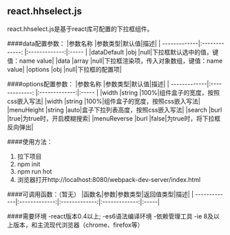 ## react.hhselect.js
react.hhselect.js是基于react库可配置的下拉框组件。

####data配置参数：
|参数名称 |参数类型|默认值|描述|
| -------------|:-------------: |:-------------:|:----- |
|dataDefault  |obj      |null|下拉框默认选中的值，键值：name  value|
|data  |array      |null|下拉框渲染项，传入对象数组，键值：name value|
|options  |obj      |null|下拉框的配置项|

####options配置参数：
|参数名称 |参数类型|默认值|描述|
| -------------|:-------------: |:-------------:|:----- |
|width  |string      |100%|组件盒子的宽度，按照css嵌入写法|
|width  |string      |100%|组件盒子的宽度，按照css嵌入写法|
|menuHeight |string  |auto|盒子下拉列表高度，按照css嵌入写法|
|search |burl  |true|为true时，开启模糊搜索| 
|menuReverse |burl  |false|为true时，将下拉框反向弹出| 

####使用方法：
1. 拉下项目
2. npm init
3. npm run hot
4. 浏览器打开http://localhost:8080/webpack-dev-server/index.html

####可调用函数：（暂无）
|函数名|参数|参数类型|返回值类型|描述|
| -------------|:-------------:|:-------------:|:-------------:|:-----|

####需要环境
-react版本0.4以上;
-es6语法编译环境
-依赖管理工具
-ie 8及以上版本，和主流现代浏览器（chrome、firefox等）